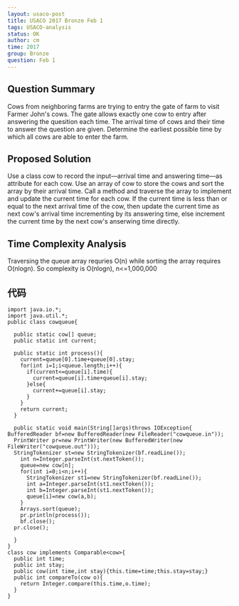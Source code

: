 ```yaml
---
layout: usaco-post
title: USACO 2017 Bronze Feb 1
tags: USACO-analysis
status: OK
author: cm
time: 2017
group: Bronze
question: Feb 1
---
```


## Question Summary

Cows from neighboring farms are trying to entry the gate of farm to visit Farmer John's cows. The gate allows exactly one cow to entry after answering the quesition each time. The arrival time of cows and their time to answer the question are given. Determine the earliest possible time by which all cows are able to enter the farm.

## Proposed Solution

Use a class cow to record the input—arrival time and answering time—as attribute for each cow. Use an array of cow to store the cows and sort the array by their arrival time. Call a method and traverse the array to implement and update the current time for each cow. If the current time is less than or equal to the next arrival time of the cow, then update the current time as next cow's arrival time incrementing by its answering time, else increment the current time by the next cow's anserwing time directly.

## Time Complexity Analysis

Traversing the queue array requries O(n) while sorting the array requires O(nlogn).  So complexity is O(nlogn), n<=1,000,000

## 代码

```
import java.io.*;
import java.util.*;
public class cowqueue{

  public static cow[] queue;
  public static int current;
  
  public static int process(){
    current=queue[0].time+queue[0].stay;
    for(int i=1;i<queue.length;i++){
      if(current<=queue[i].time){
        current=queue[i].time+queue[i].stay;
      }else{
        current+=queue[i].stay;
      }
    }
    return current;
  }
  
  public static void main(String[]args)throws IOException{
BufferedReader bf=new BufferedReader(new FileReader("cowqueue.in"));
  PrintWriter pr=new PrintWriter(new BufferedWriter(new FileWriter("cowqueue.out")));
  StringTokenizer st=new StringTokenizer(bf.readLine());
    int n=Integer.parseInt(st.nextToken());
    queue=new cow[n];
    for(int i=0;i<n;i++){
      StringTokenizer st1=new StringTokenizer(bf.readLine());
      int a=Integer.parseInt(st1.nextToken());
      int b=Integer.parseInt(st1.nextToken());
      queue[i]=new cow(a,b);
    }
    Arrays.sort(queue);
    pr.println(process());
    bf.close();
  pr.close();
  
  }
}
class cow implements Comparable<cow>{
  public int time;
  public int stay;
  public cow(int time,int stay){this.time=time;this.stay=stay;}
  public int compareTo(cow o){
    return Integer.compare(this.time,o.time);
  }
}
```
